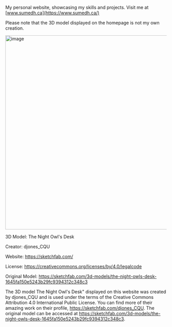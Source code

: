 My personal website, showcasing my skills and projects. Visit me at [www.sumedh.ca](https://www.sumedh.ca/)

Please note that the 3D model displayed on the homepage is not my own creation. 

<img width="607" alt="image" src="https://github.com/sumedhdhan/sumedhdhan.github.io/assets/113639039/31facc72-c014-454e-9de0-ab02d4c09b6f">

3D Model: The Night Owl's Desk

Creator: djones_CQU

Website: https://sketchfab.com/

License: https://creativecommons.org/licenses/by/4.0/legalcode

Original Model: https://sketchfab.com/3d-models/the-night-owls-desk-1645fa150e5243b29fc9394312c348c3

The 3D model The Night Owl's Desk" displayed on this website was created by djones_CQU and is used under the terms of the Creative Commons Attribution 4.0 International Public License. You can find more of their amazing work on their profile, https://sketchfab.com/djones_CQU. The original model can be accessed at https://sketchfab.com/3d-models/the-night-owls-desk-1645fa150e5243b29fc9394312c348c3.
